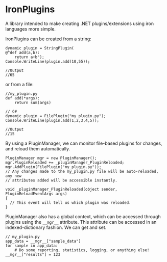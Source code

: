 IronPlugins
===========

A library intended to make creating .NET plugins/extensions using iron languages more simple.

IronPlugins can be created from a string:
```
dynamic plugin = StringPlugin(
@"def add(a,b):
    return a+b");
Console.WriteLine)plugin.add(10,55));

//Output
//65
```

or from a file:

```
//my_plugin.py
def add(*args):
    return sum(args)
    
// C#
dynamic plugin = FilePlugin("my_plugin.py");
Console.WriteLine(plugin.add(1,2,3,4,5));

//Output
//15
```

By using a PluginManager, we can monitor file-based plugins for changes, and reload them automatically.

```
PluginManager mgr = new PluginManager();
mgr.PluginReloaded += _pluginManager_PluginReloaded;
mgr.AddPlugin(FilePlugin("my_plugin.py"));
// Any changes made to the my_plugin.py file will be auto-reloaded, any new
// attributes added will be accessible instantly.

void _pluginManager_PluginReloaded(object sender, PluginReloadEventArgs args)
{
  // This event will tell us which plugin was reloaded.
}
```

PluginManager also has a global context, which can be accessed through plugins using the ```__mgr__``` attribute.
This attribute can be accessed in an indexed-dictionary fashion. We can get and set.
```
// my_plugin.py
app_data = __mgr__["sample_data"]
for sample in app_data:
    # Do some reporting, statistics, logging, or anything else!
__mgr__["results"] = 123
```

